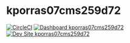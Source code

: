 # kporras07cms259d72

[![CircleCI](https://circleci.com/gh/kporras07/kporras07cms259d72.svg?style=shield)](https://circleci.com/gh/kporras07/kporras07cms259d72)
[![Dashboard kporras07cms259d72](https://img.shields.io/badge/dashboard-kporras07cms259d72-yellow.svg)](https://dashboard.pantheon.io/sites/4ae4f4ff-8a9a-4a2c-8264-ab9d3b977228#dev/code)
[![Dev Site kporras07cms259d72](https://img.shields.io/badge/site-kporras07cms259d72-blue.svg)](http://dev-kporras07cms259d72.pantheonsite.io/)